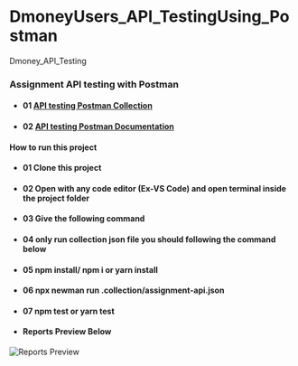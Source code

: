 # DmoneyUsers_API_TestingUsing_Postman
Dmoney_API_Testing
### **Assignment API testing with Postman**

- #### 01 [API testing Postman Collection](https://www.getpostman.com/collections/28b95ec54837b0ff3937)

- #### 02 [API testing Postman Documentation](https://documenter.getpostman.com/view/20666286/UzBsKQqm)

#### **How to run this project**

- #### 01 Clone this project

- #### 02 Open with any code editor (Ex-VS Code) and open terminal inside the project folder

- #### 03 Give the following command

- #### 04 only run collection json file you should following the command below

- #### 05 npm install/ npm i or yarn install

- #### 06 npx newman run .collection/assignment-api.json

- #### 07 npm test or yarn test

- #### **Reports Preview Below**

![Reports Preview](<img width="421" alt="collectionreports_01" src="https://user-images.githubusercontent.com/105572903/176020276-3279376e-ed68-44b3-a3af-17bb2a0a14bd.png">)

